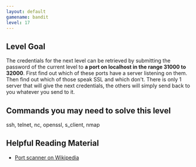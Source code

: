 ```yaml
---
layout: default
gamename: bandit
level: 17
---
```

Level Goal
----------
The credentials for the next level can be retrieved by submitting the
password of the current level to **a port on localhost in the range
31000 to 32000**. First find out which of these ports have a server
listening on them. Then find out which of those speak SSL and which
don't. There is only 1 server that will give the next credentials, the
others will simply send back to you whatever you send to it.

Commands you may need to solve this level
-----------------------------------------
ssh, telnet, nc, openssl, s\_client, nmap

Helpful Reading Material
------------------------
- [Port scanner on Wikipedia][]

[Port scanner on Wikipedia]: http://en.wikipedia.org/wiki/Port_scanner
